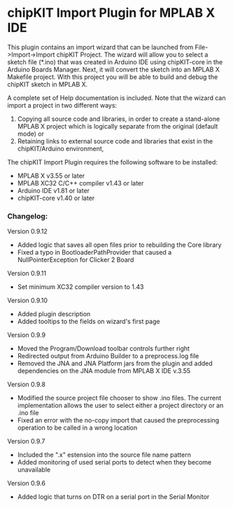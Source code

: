 # chipKIT Import Plugin for MPLAB X IDE
This plugin contains an import wizard that can be launched from File->Import->Import chipKIT Project. 
The wizard will allow you to select a sketch file (*.ino) that was created in Arduino IDE using chipKIT-core in the Arduino Boards Manager. 
Next, it will convert the sketch into an MPLAB X Makefile project. 
With this project you will be able to build and debug the chipKIT sketch in MPLAB X.

A complete set of Help documentation is included. 
Note that the wizard can import a project in two different ways:  
1) Copying all source code and libraries, in order to create a stand-alone MPLAB X project which is logically separate from the original (default mode) or  
2) Retaining links to external source code and libraries that exist in the chipKIT/Arduino environment,

The chipKIT Import Plugin requires the following software to be installed:  
- MPLAB X v3.55 or later
- MPLAB XC32 C/C++ compiler v1.43 or later
- Arduino IDE v1.81 or later
- chipKIT-core v1.40 or later


### Changelog:

Version 0.9.12
- Added logic that saves all open files prior to rebuilding the Core library
- Fixed a typo in BootloaderPathProvider that caused a NullPointerException for Clicker 2 Board

Version 0.9.11
- Set minimum XC32 compiler version to 1.43

Version 0.9.10
- Added plugin description
- Added tooltips to the fields on wizard's first page

Version 0.9.9
- Moved the Program/Download toolbar controls further right
- Redirected output from Arduino Builder to a preprocess.log file
- Removed the JNA and JNA Platform jars from the plugin and added dependencies on the JNA module from MPLAB X IDE v.3.55

Version 0.9.8
- Modified the source project file chooser to show .ino files. The current implementation allows the user to select either a project directory or an .ino file
- Fixed an error with the no-copy import that caused the preprocessing operation to be called in a wrong location

Version 0.9.7
- Included the ".x" estension into the source file name pattern
- Added monitoring of used serial ports to detect when they become unavailable

Version 0.9.6
- Added logic that turns on DTR on a serial port in the Serial Monitor
